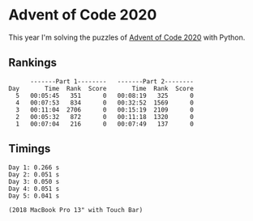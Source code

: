 # Advent of Code 2020

This year I'm solving the puzzles of [Advent of Code 2020](https://adventofcode.com/2020) with Python.

## Rankings
```
      -------Part 1--------   -------Part 2--------
Day       Time  Rank  Score       Time  Rank  Score
  5   00:05:45   351      0   00:08:19   325      0
  4   00:07:53   834      0   00:32:52  1569      0
  3   00:11:04  2706      0   00:15:19  2109      0
  2   00:05:32   872      0   00:11:18  1320      0
  1   00:07:04   216      0   00:07:49   137      0
```

## Timings
```
Day 1: 0.266 s
Day 2: 0.051 s
Day 3: 0.050 s
Day 4: 0.051 s
Day 5: 0.041 s

(2018 MacBook Pro 13" with Touch Bar)
```
